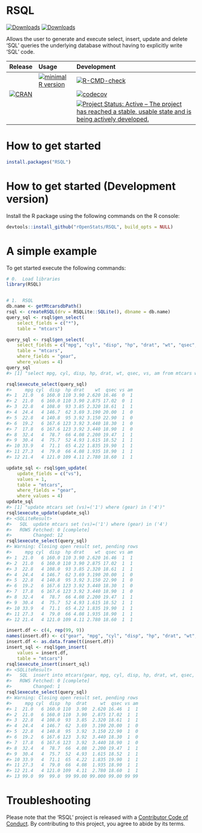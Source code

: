 
<!-- README.md is generated from README.Rmd. Please edit that file -->

# RSQL

[![Downloads](http://cranlogs.r-pkg.org/badges/RSQL?color=brightgreen)](https://www.r-pkg.org:443/pkg/RSQL)
[![Downloads](http://cranlogs.r-pkg.org/badges/grand-total/RSQL?color=brightgreen)](https://www.r-pkg.org:443/pkg/RSQL)

<!-- Database Agnostic Package to Generate and Process 'SQL' Queries in R. -->

Allows the user to generate and execute select, insert, update and
delete ‘SQL’ queries the underlying database without having to
explicitly write ‘SQL’ code.

| Release                                                                                      | Usage                                                                                                    | Development                                                                                                                                                                                            |
|:---------------------------------------------------------------------------------------------|:---------------------------------------------------------------------------------------------------------|:-------------------------------------------------------------------------------------------------------------------------------------------------------------------------------------------------------|
|                                                                                              | [![minimal R version](https://img.shields.io/badge/R%3E%3D-3.4.0-blue.svg)](https://cran.r-project.org/) | [![R-CMD-check](https://github.com/rOpenStats/RSQL/workflows/R-CMD-check/badge.svg)](https://github.com/rOpenStats/RSQL/actions)                                                                       |
| [![CRAN](http://www.r-pkg.org/badges/version/RSQL)](https://cran.r-project.org/package=RSQL) |                                                                                                          | [![codecov](https://codecov.io/gh/rOpenStats/RSQL/branch/master/graph/badge.svg)](https://app.codecov.io/gh/rOpenStats/RSQL)                                                                           |
|                                                                                              |                                                                                                          | [![Project Status: Active – The project has reached a stable, usable state and is being actively developed.](https://www.repostatus.org/badges/latest/active.svg)](https://www.repostatus.org/#active) |

# How to get started

``` r
install.packages("RSQL")
```

# How to get started (Development version)

Install the R package using the following commands on the R console:

``` r
devtools::install_github("rOpenStats/RSQL", build_opts = NULL)
```

# A simple example

To get started execute the following commands:

``` r
# 0.  Load libraries
library(RSQL)
```

``` r

# 1.  RSQL
db.name <- getMtcarsdbPath()
rsql <- createRSQL(drv = RSQLite::SQLite(), dbname = db.name)
query_sql <- rsql$gen_select(
    select_fields = c("*"),
    table = "mtcars")

query_sql <- rsql$gen_select(
    select_fields = c("mpg", "cyl", "disp", "hp", "drat", "wt", "qsec", "vs", "am"),
    table = "mtcars",
    where_fields = "gear",
    where_values = 4)
query_sql
#> [1] "select mpg, cyl, disp, hp, drat, wt, qsec, vs, am from mtcars where (gear) in ('4')"

rsql$execute_select(query_sql)
#>     mpg cyl  disp  hp drat    wt  qsec vs am
#> 1  21.0   6 160.0 110 3.90 2.620 16.46  0  1
#> 2  21.0   6 160.0 110 3.90 2.875 17.02  0  1
#> 3  22.8   4 108.0  93 3.85 2.320 18.61  1  1
#> 4  24.4   4 146.7  62 3.69 3.190 20.00  1  0
#> 5  22.8   4 140.8  95 3.92 3.150 22.90  1  0
#> 6  19.2   6 167.6 123 3.92 3.440 18.30  1  0
#> 7  17.8   6 167.6 123 3.92 3.440 18.90  1  0
#> 8  32.4   4  78.7  66 4.08 2.200 19.47  1  1
#> 9  30.4   4  75.7  52 4.93 1.615 18.52  1  1
#> 10 33.9   4  71.1  65 4.22 1.835 19.90  1  1
#> 11 27.3   4  79.0  66 4.08 1.935 18.90  1  1
#> 12 21.4   4 121.0 109 4.11 2.780 18.60  1  1
```

``` r
update_sql <- rsql$gen_update(
    update_fields = c("vs"),
    values = 1,
    table = "mtcars",
    where_fields = "gear",
    where_values = 4)
update_sql
#> [1] "update mtcars set (vs)=('1') where (gear) in ('4')"
rsql$execute_update(update_sql)
#> <SQLiteResult>
#>   SQL  update mtcars set (vs)=('1') where (gear) in ('4')
#>   ROWS Fetched: 0 [complete]
#>        Changed: 12
rsql$execute_select(query_sql)
#> Warning: Closing open result set, pending rows
#>     mpg cyl  disp  hp drat    wt  qsec vs am
#> 1  21.0   6 160.0 110 3.90 2.620 16.46  1  1
#> 2  21.0   6 160.0 110 3.90 2.875 17.02  1  1
#> 3  22.8   4 108.0  93 3.85 2.320 18.61  1  1
#> 4  24.4   4 146.7  62 3.69 3.190 20.00  1  0
#> 5  22.8   4 140.8  95 3.92 3.150 22.90  1  0
#> 6  19.2   6 167.6 123 3.92 3.440 18.30  1  0
#> 7  17.8   6 167.6 123 3.92 3.440 18.90  1  0
#> 8  32.4   4  78.7  66 4.08 2.200 19.47  1  1
#> 9  30.4   4  75.7  52 4.93 1.615 18.52  1  1
#> 10 33.9   4  71.1  65 4.22 1.835 19.90  1  1
#> 11 27.3   4  79.0  66 4.08 1.935 18.90  1  1
#> 12 21.4   4 121.0 109 4.11 2.780 18.60  1  1
```

``` r
insert.df <- c(4, rep(99, 9))
names(insert.df) <- c("gear", "mpg", "cyl", "disp", "hp", "drat", "wt", "qsec", "vs", "am")
insert.df <- as.data.frame(t(insert.df))
insert_sql <- rsql$gen_insert(
    values = insert.df,
    table = "mtcars")
rsql$execute_insert(insert_sql)
#> <SQLiteResult>
#>   SQL  insert into mtcars(gear, mpg, cyl, disp, hp, drat, wt, qsec, vs, am) values   ( '4', '99', '99', '99', '99', '99', '99', '99', '99', '99' );
#>   ROWS Fetched: 0 [complete]
#>        Changed: 1
rsql$execute_select(query_sql)
#> Warning: Closing open result set, pending rows
#>     mpg cyl  disp  hp  drat     wt  qsec vs am
#> 1  21.0   6 160.0 110  3.90  2.620 16.46  1  1
#> 2  21.0   6 160.0 110  3.90  2.875 17.02  1  1
#> 3  22.8   4 108.0  93  3.85  2.320 18.61  1  1
#> 4  24.4   4 146.7  62  3.69  3.190 20.00  1  0
#> 5  22.8   4 140.8  95  3.92  3.150 22.90  1  0
#> 6  19.2   6 167.6 123  3.92  3.440 18.30  1  0
#> 7  17.8   6 167.6 123  3.92  3.440 18.90  1  0
#> 8  32.4   4  78.7  66  4.08  2.200 19.47  1  1
#> 9  30.4   4  75.7  52  4.93  1.615 18.52  1  1
#> 10 33.9   4  71.1  65  4.22  1.835 19.90  1  1
#> 11 27.3   4  79.0  66  4.08  1.935 18.90  1  1
#> 12 21.4   4 121.0 109  4.11  2.780 18.60  1  1
#> 13 99.0  99  99.0  99 99.00 99.000 99.00 99 99
```

# Troubleshooting

Please note that the ‘RSQL’ project is released with a [Contributor Code
of
Conduct](https://github.com/rOpenStats/RSQL/blob/master/CODE_OF_CONDUCT.md).
By contributing to this project, you agree to abide by its terms.

<!--[![ropensci_footer](https://ropensci.org/public_images/ropensci_footer.png)](https://ropensci.org)-->

